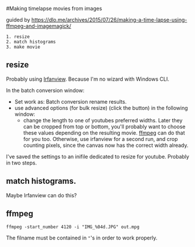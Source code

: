 #Making timelapse movies from images

guided by https://dlo.me/archives/2015/07/26/making-a-time-lapse-using-ffmpeg-and-imagemagick/

	1. resize
	2. match histograms
	3. make movie

## resize
Probably using [Irfanview](http://irfanview.com "Irfanview").
Because I'm no wizard with Windows CLI.

In the batch conversion window:
- Set work as: Batch conversion rename results.
- use advanced options (for bulk resize) (click the button)
  in the following window:
	- change the length to one of youtubes preferred widths.
	Later they can be cropped from top or bottom,
	you'll probably want to choose these values depending on the resulting movie.
	[ffmpeg](http://ffmpeg.org "ffmpeg") can do that for you too.
	Otherwise, use irfanview for a second run, and crop counting pixels,
	since the canvas now has the correct width already.

I've saved the settings to an inifile dedicated to resize for youtube.
Probably in two steps.

## match histograms.
Maybe Irfanview can do this?

## ffmpeg

```
ffmpeg -start_number 4120 -i "IMG_%04d.JPG" out.mpg
```

The filname must be contained in `"`'s in order to work properly.
